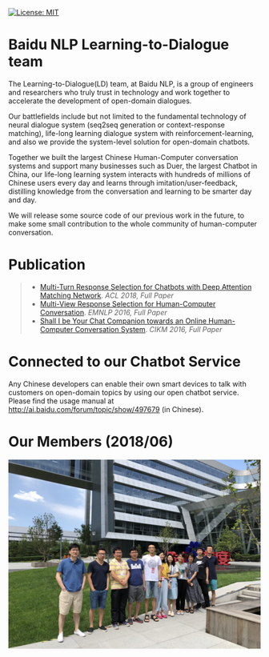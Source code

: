 [![License: MIT](https://img.shields.io/badge/License-MIT-yellow.svg)](https://opensource.org/licenses/MIT)

# Baidu NLP Learning-to-Dialogue team
  The Learning-to-Dialogue(LD) team, at Baidu NLP, is a group of engineers and researchers who truly trust in technology and work together to accelerate the development of open-domain dialogues. 
  
  Our battlefields include but not limited to the fundamental technology of neural dialogue system (seq2seq generation or context-response matching), life-long learning dialogue system with reinforcement-learning, and also we provide the system-level solution for open-domain chatbots. 
  
  Together we built the largest Chinese Human-Computer conversation systems and support many businesses such as Duer, the largest Chatbot in China, our life-long learning system interacts with hundreds of millions of Chinese users every day and learns through imitation/user-feedback, distilling knowledge from the conversation and learning to be smarter day and day.
  
  We will release some source code of our previous work in the future, to make some small contribution to the whole community of human-computer conversation.
 
# Publication

> + [Multi-Turn Response Selection for Chatbots with Deep Attention Matching Network](http://aclweb.org/anthology/P18-1103). *ACL 2018, Full Paper*
> + [Multi-View Response Selection for Human-Computer Conversation](http://www.aclweb.org/anthology/D16-1036). *EMNLP 2016, Full Paper*
> + [Shall I be Your Chat Companion towards an Online Human-Computer Conversation System](http://research.baidu.com/Public/uploads/5acc2a6723f1d.pdf). *CIKM 2016, Full Paper*
 
# Connected to our Chatbot Service
  Any Chinese developers can enable their own smart devices to talk with customers on open-domain topics by using our open chatbot service. Please find the usage manual at http://ai.baidu.com/forum/topic/show/497679 (in Chinese).
 
# Our Members (2018/06)
<div align=center>
<img src="other/ld.jpg" width=800>
</div>
